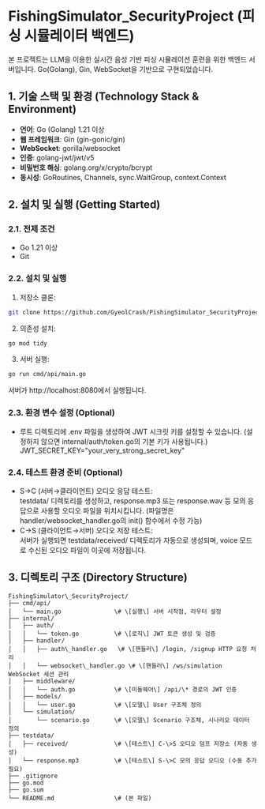 # **FishingSimulator\_SecurityProject (피싱 시뮬레이터 백엔드)**

본 프로젝트는 LLM을 이용한 실시간 음성 기반 피싱 시뮬레이션 훈련을 위한 백엔드 서버입니다. Go(Golang), Gin, WebSocket을 기반으로 구현되었습니다.

## **1\. 기술 스택 및 환경 (Technology Stack & Environment)**

* **언어**: Go (Golang) 1.21 이상  
* **웹 프레임워크**: Gin (gin-gonic/gin)  
* **WebSocket**: gorilla/websocket  
* **인증**: golang-jwt/jwt/v5  
* **비밀번호 해싱**: golang.org/x/crypto/bcrypt  
* **동시성**: GoRoutines, Channels, sync.WaitGroup, context.Context

## **2\. 설치 및 실행 (Getting Started)**

### **2.1. 전제 조건**

* Go 1.21 이상  
* Git

### **2.2. 설치 및 실행**

1. 저장소 클론:  
```bash
git clone https://github.com/GyeolCrash/PishingSimulator_SecurityProject.git
```

2. 의존성 설치:
```bash 
go mod tidy
```

3. 서버 실행:
```bash  
go run cmd/api/main.go
```

   서버가 http://localhost:8080에서 실행됩니다.

### **2.3. 환경 변수 설정 (Optional)**

* 루트 디렉토리에 .env 파일을 생성하여 JWT 시크릿 키를 설정할 수 있습니다. (설정하지 않으면 internal/auth/token.go의 기본 키가 사용됩니다.)  
  JWT\_SECRET\_KEY="your\_very\_strong\_secret\_key"

### **2.4. 테스트 환경 준비 (Optional)**

* S→C (서버→클라이언트) 오디오 응답 테스트:  
  testdata/ 디렉토리를 생성하고, response.mp3 또는 response.wav 등 모의 응답으로 사용할 오디오 파일을 위치시킵니다. (파일명은 handler/websocket\_handler.go의 init() 함수에서 수정 가능)  
* C→S (클라이언트→서버) 오디오 저장 테스트:  
  서버가 실행되면 testdata/received/ 디렉토리가 자동으로 생성되며, voice 모드로 수신된 오디오 파일이 이곳에 저장됩니다.

## **3\. 디렉토리 구조 (Directory Structure)**
```
FishingSimulator\_SecurityProject/  
├── cmd/api/  
│   └── main.go               \# \[실행\] 서버 시작점, 라우터 설정  
├── internal/  
│   ├── auth/  
│   │   └── token.go          \# \[로직\] JWT 토큰 생성 및 검증  
│   ├── handler/  
│   │   ├── auth\_handler.go   \# \[핸들러\] /login, /signup HTTP 요청 처리  
│   │   └── websocket\_handler.go \# \[핸들러\] /ws/simulation WebSocket 세션 관리  
│   ├── middleware/  
│   │   └── auth.go           \# \[미들웨어\] /api/\* 경로의 JWT 인증  
│   ├── models/  
│   │   └── user.go           \# \[모델\] User 구조체 정의  
│   └── simulation/  
│       └── scenario.go       \# \[모델\] Scenario 구조체, 시나리오 데이터 정의  
├── testdata/  
│   ├── received/             \# \[테스트\] C-\>S 오디오 덤프 저장소 (자동 생성)  
│   └── response.mp3          \# \[테스트\] S-\>C 모의 응답 오디오 (수동 추가 필요)  
├── .gitignore  
├── go.mod  
├── go.sum  
└── README.md                 \# (본 파일)  
```